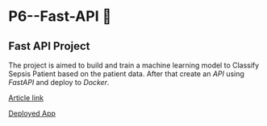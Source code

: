 # P6--Fast-API :rocket:
## Fast API Project 

The project is aimed to build and train a machine learning model to Classify Sepsis Patient based on the patient data. After that create an *API* using *FastAPI* and deploy to *Docker*. 


[Article link](#)


[Deployed App](https://qwekuaryee-sepsis-api.hf.space/docs)

